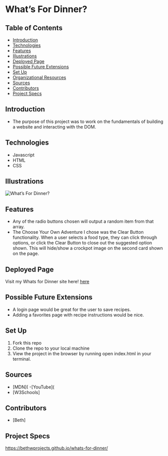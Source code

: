 # What’s For Dinner?
## Table of Contents
  - [Introduction](#introduction)
  - [Technologies](#technologies)
  - [Features](#features)
  - [Illustrations](#illustrations)
  - [Deployed Page](#deployed-page)
  - [Possible Future Extensions](#possible-future-extensions)
  - [Set Up](#set-up)
  - [Organizational Resources](#organizational-resources)
  - [Sources](#sources)
  - [Contributors](#contributors)
  - [Project Specs](#project-specs)
## Introduction
  - The purpose of this project was to work on the fundamentals of building a website and interacting with the DOM.  
## Technologies
  - Javascript
  - HTML
  - CSS
## Illustrations
  ![What’s For Dinner?](https://frontend.turing.edu/projects/module-1/assets/dinner/dinner_0.png)
## Features
- Any of the radio buttons chosen will output a random item from that array.
- The Choose Your Own Adventure I chose was the Clear Button functionality.  When a user selects a food type, they can click through options, or click the Clear Button to close out the suggested option shown. This will hide/show a crockpot image on the second card shown on the page.
## Deployed Page
Visit my Whats for Dinner site here! [here](https://bethwprojects.github.io/whats-for-dinner/)
## Possible Future Extensions
  - A login page would be great for the user to save recipes.
  - Adding a favorites page with recipe instructions would be nice.
## Set Up
1. Fork this repo
2. Clone the repo to your local machine
3. View the project in the browser by running open index.html in your terminal.
## Sources
  - [MDN](
  -[YouTube](
  - [W3Schools]
## Contributors
  - [Beth]
## Project Specs
https://bethwprojects.github.io/whats-for-dinner/
